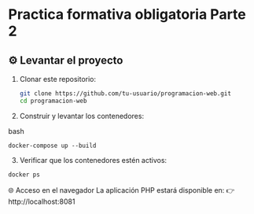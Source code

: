 # Practica formativa obligatoria Parte 2

## ⚙️ Levantar el proyecto

1. Clonar este repositorio:
   ```bash
   git clone https://github.com/tu-usuario/programacion-web.git
   cd programacion-web
2. Construir y levantar los contenedores:

bash

```
docker-compose up --build

```
3. Verificar que los contenedores estén activos:

```bash
docker ps
```



🌐 Acceso en el navegador
La aplicación PHP estará disponible en:
👉 http://localhost:8081

